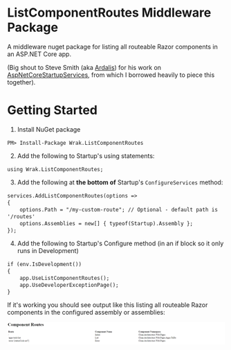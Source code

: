 # ListComponentRoutes Middleware Package

A middleware nuget package for listing all routeable Razor components in an ASP.NET Core app. 

(Big shout to Steve Smith (aka [Ardalis](https://github.com/ardalis)) for his work on [AspNetCoreStartupServices](https://github.com/ardalis/AspNetCoreStartupServices), from which I borrowed heavily to piece this together).

# Getting Started

1. Install NuGet package

```
PM> Install-Package Wrak.ListComponentRoutes
```
2. Add the following to Startup's using statements:

```
using Wrak.ListComponentRoutes;
```

3. Add the following at **the bottom of** Startup's `ConfigureServices` method:

```
services.AddListComponentRoutes(options =>
{                
    options.Path = "/my-custom-route"; // Optional - default path is '/routes'
    options.Assemblies = new[] { typeof(Startup).Assembly };
});
```
4. Add the following to Startup's Configure method (in an if block so it only runs in Development)
```
if (env.IsDevelopment())
{
    app.UseListComponentRoutes();
    app.UseDeveloperExceptionPage();
}
```
If it's working you should see output like this listing all routeable Razor components in the configured assembly or assemblies:

![screenshot](./screenshot.png)

